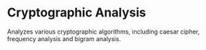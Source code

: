 # Cryptographic Analysis

Analyzes various cryptographic algorithms, including caesar cipher, frequency analysis and bigram analysis.
